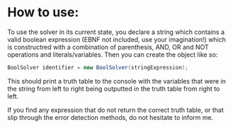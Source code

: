 # How to use:

To use the solver in its current state, you declare a string which contains a valid boolean expression (EBNF not included, use your imagination!) which
is constructred with a combination of parenthesis, AND, OR and NOT operations and literals/variables.
Then you can create the object like so:

```java
BoolSolver identifier = new BoolSolver(stringExpression);
```

This should print a truth table to the console with the variables that were in the string from left to right being outputted in the truth table from right to left.

If you find any expression that do not return the correct truth table, or that slip through the error detection methods, do not hesitate to inform me.
